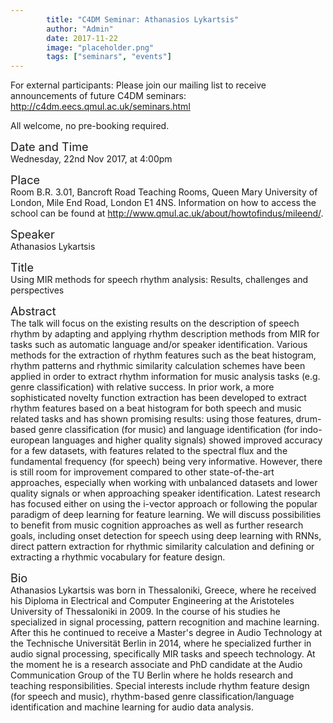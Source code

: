 ```yaml
---
        title: "C4DM Seminar: Athanasios Lykartsis"
        author: "Admin"
        date: 2017-11-22
        image: "placeholder.png"
        tags: ["seminars", "events"]
---
```


<p>For external participants: Please join our mailing list to receive announcements of future C4DM seminars: <a href="http://c4dm.eecs.qmul.ac.uk/seminars.html">http://c4dm.eecs.qmul.ac.uk/seminars.html</a></p>

All welcome, no pre-booking required.

<span style="font-size: 130%;">Date and Time</span></br>
Wednesday, 22nd Nov 2017, at 4:00pm

<span style="font-size: 130%;">Place</span></br>
Room B.R. 3.01, Bancroft Road Teaching Rooms, Queen Mary University of London, Mile End Road, London E1 4NS. Information on how to access the school can be found at <a href="http://www.qmul.ac.uk/about/howtofindus/mileend/">http://www.qmul.ac.uk/about/howtofindus/mileend/</a>.

<span style="font-size: 130%;">Speaker</span></br>
Athanasios Lykartsis

<span style="font-size: 130%;">Title</span></br>
Using MIR methods for speech rhythm analysis: Results, challenges and perspectives

<!--<span style="font-size: 130%;">Video</span></br> -->


<!--<span style="font-size: 130%;">Slides</span></br> -->


<span style="font-size: 130%;">Abstract</span></br>
The talk will focus on the existing results on the description of speech rhythm by adapting and applying rhythm description methods from MIR for tasks such as automatic language and/or speaker identification. Various methods for the extraction of rhythm features such as the beat histogram, rhythm patterns and rhythmic similarity calculation schemes have been applied in order to extract rhythm information for music analysis tasks (e.g. genre classification) with relative success. In prior work, a more sophisticated novelty function extraction has been developed to extract rhythm features based on a beat histogram for both speech and music related tasks and has shown promising results: using those features, drum-based genre classification (for music) and language identification (for indo-european languages and higher quality signals) showed improved accuracy for a few datasets, with features related to the spectral flux and the fundamental frequency (for speech) being very informative. However, there is still room for improvement compared to other state-of-the-art approaches, especially when working with unbalanced datasets and lower quality signals or when approaching speaker identification. Latest research has focused either on using the i-vector approach or following the popular paradigm of deep learning for feature learning. We will discuss possibilities to benefit from music cognition approaches as well as further research goals, including onset detection for speech using deep learning with RNNs, direct pattern extraction for rhythmic similarity calculation and defining or extracting a rhythmic vocabulary for feature design. 

<span style="font-size: 130%;">Bio</span></br>
Athanasios Lykartsis was born in Thessaloniki, Greece, where he received his Diploma in Electrical and Computer Engineering at the Aristoteles University of Thessaloniki in 2009. In the course of his studies he specialized in signal processing, pattern recognition and machine learning. After this he continued to receive a Master's degree in Audio Technology at the Technische Universität Berlin in 2014, where he specialized further in audio signal processing, specifically MIR tasks and speech technology. At the moment he is a research associate and PhD candidate at the Audio Communication Group of the TU Berlin where he holds research and teaching responsibilities. Special interests include rhythm feature design (for speech and music), rhythm-based genre classification/language identification and machine learning for audio data analysis. 
